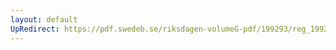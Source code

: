 ```yaml
---
layout: default
UpRedirect: https://pdf.swedeb.se/riksdagen-volumeG-pdf/199293/reg_199293/reg_199293_0579.pdf
---
```


